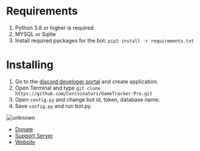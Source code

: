 # Requirements
1. Python 3.8 or higher is required
2. MYSQL or Sqlite
3. Install required packages for the bot: ```pip3 install -r requirements.txt```


# Installing
1. Go to the [discord developer portal](https://discord.com/developers/applications) and create application.
2. Open Terminal and type ```git clone https://github.com/Cercvinatori/GameTracker-Pro.git``` 
3. Open ``config.py`` and change bot id, token, database name. 
4. Save ``config.py`` and run bot.py.

![unknown](https://user-images.githubusercontent.com/36891000/131665588-5c837511-5231-4ec2-8a2a-22a957e6e377.png)

* [Donate](https://paypal.me/GameTrackerBot)
* [Support Server](https://discord.gg/KxWNFJdAsY)
* [Website](https://gametrackerbot.cf)

